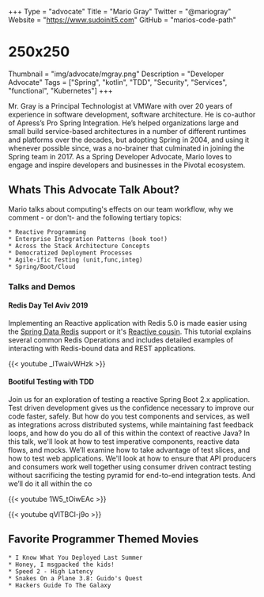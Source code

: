 +++
Type = "advocate"
Title = "Mario Gray"
Twitter = "@mariogray"
Website = "https://www.sudoinit5.com"
GitHub = "marios-code-path"
# 250x250
Thumbnail = "img/advocate/mgray.png"
Description = "Developer Advocate"
Tags = ["Spring", "kotlin", "TDD", "Security", "Services", "functional", "Kubernetes"]
+++

Mr. Gray is a Principal Technologist at VMWare with over 20 years of experience in software development, software architecture. He is co-author of Apress’s Pro Spring Integration. He’s helped organizations large and small build service-based architectures in a number of different runtimes and platforms over the decades, but adopting Spring in 2004, and using it whenever possible since, was a no-brainer that culminated in joining the Spring team in 2017. As a Spring Developer Advocate, Mario loves to engage and inspire developers and businesses in the Pivotal ecosystem.

<!--more-->

## Whats This Advocate Talk About?

Mario talks about computing's effects on our team workflow, why we comment - or don't- and the following tertiary topics:

    * Reactive Programming
    * Enterprise Integration Patterns (book too!)
    * Across the Stack Architecture Concepts
    * Democratized Deployment Processes
    * Agile-ific Testing (unit,func,integ)
    * Spring/Boot/Cloud

### Talks and Demos

#### Redis Day Tel Aviv 2019

Implementing an Reactive application with Redis 5.0 is made easier using the [Spring Data Redis](https://spring.io/projects/spring-data-redis) support or it's [Reactive cousin](https://spring.io/guides/gs/spring-data-reactive-redis/). This
tutorial explains several common Redis Operations
and includes detailed examples of interacting
with Redis-bound data and REST applications.

{{< youtube _lTwaivWHzk >}}


#### Bootiful Testing with TDD

Join us for an exploration of testing a reactive Spring Boot 2.x application. Test driven development gives us the confidence necessary to improve our code faster, safely. But how do you test components and services, as well as integrations across distributed systems, while maintaining fast feedback loops, and how do you do all of this within the context of reactive Java? In this talk, we'll look at how to test imperative components, reactive data flows, and mocks. We’ll examine how to take advantage of test slices, and how to test web applications. We'll look at how to ensure that API producers and consumers work well together using consumer driven contract testing without sacrificing the testing pyramid for end-to-end integration tests. And we’ll do it all within the co

{{< youtube 1W5_tOiwEAc >}}

{{< youtube qVlTBCl-j9o >}}

#### 

## Favorite Programmer Themed Movies

    * I Know What You Deployed Last Summer
    * Honey, I msgpacked the kids!
    * Speed 2 - High Latency
    * Snakes On a Plane 3.8: Guido's Quest
    * Hackers Guide To The Galaxy

